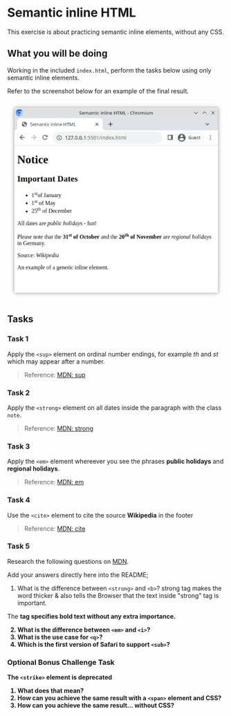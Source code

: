 # Semantic inline HTML

This exercise is about practicing semantic inline elements, without any CSS.

## What you will be doing

Working in the included `index.html`, perform the tasks below using only semantic inline elements.

Refer to the screenshot below for an example of the final result.

![Reference image of completed tasks](reference.png)

## Tasks

### Task 1

Apply the `<sup>` element on ordinal number endings, for example _th_ and _st_ which may appear after a number.

> Reference: [MDN: sup](https://developer.mozilla.org/en-US/docs/Web/HTML/Element/sup)

### Task 2

Apply the `<strong>` element on all dates inside the paragraph with the class `note`.

> Reference: [MDN: strong](https://developer.mozilla.org/en-US/docs/Web/HTML/Element/strong)

### Task 3

Apply the `<em>` element whereever you see the phrases **public holidays** and **regional holidays**.

> Reference: [MDN: em](https://developer.mozilla.org/en-US/docs/Web/HTML/Element/em)

### Task 4

Use the `<cite>` element to cite the source **Wikipedia** in the footer

> Reference: [MDN: cite](https://developer.mozilla.org/en-US/docs/Web/HTML/Element/cite)

### Task 5

Research the following questions on [MDN](https://developer.mozilla.org/en-US/).

Add your answers directly here into the README;

1. What is the difference between `<strong>` and `<b>`? 
strong tag makes the word thicker & also tells the Browser that the text inside "strong" tag is important.

The <b> tag specifies bold text without any extra importance.

2. What is the difference between `<em>` and `<i>`?
3. What is the use case for `<q>`?
4. Which is the first version of Safari to support `<sub>`?

### Optional Bonus Challenge Task

The `<strike>` element is deprecated

1. What does that mean?
2. How can you achieve the same result with a `<span>` element and CSS?
3. How can you achieve the same result... without CSS?

